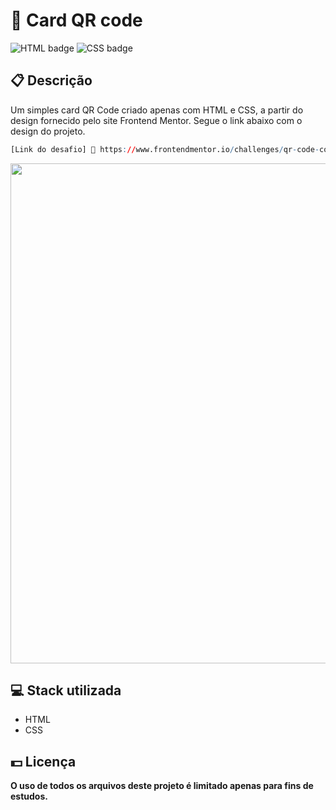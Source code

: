 # 📱 Card QR code

![HTML badge](https://img.shields.io/badge/html5-%23E34F26.svg?style=for-the-badge&logo=html5&logoColor=white)
![CSS badge](https://img.shields.io/badge/css3-%231572B6.svg?style=for-the-badge&logo=css3&logoColor=white)

## 📋 Descrição

Um simples card QR Code criado apenas com HTML e CSS, a partir do design fornecido pelo site Frontend Mentor. Segue o link abaixo com o design do projeto.

```r
[Link do desafio] 🔗 https://www.frontendmentor.io/challenges/qr-code-component-iux_sIO_H
```

<img width="800px" src="https://user-images.githubusercontent.com/105606295/193434192-b54cde5a-cd73-4970-b97c-40a98ff8b20a.png">

## 💻 Stack utilizada

- HTML
- CSS

## 💵 Licença

**O uso de todos os arquivos deste projeto é limitado apenas para fins de estudos.**
